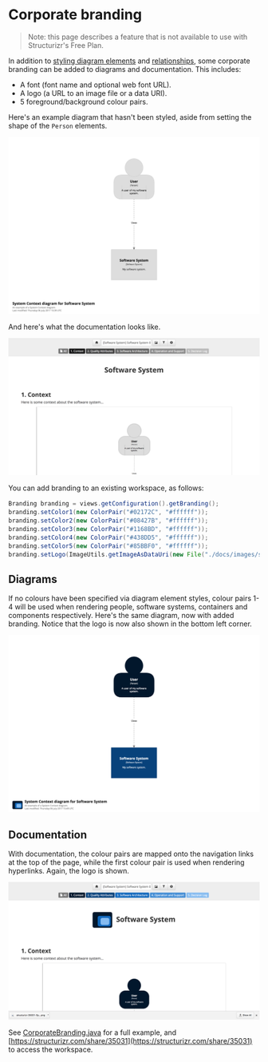 # Corporate branding

> Note: this page describes a feature that is not available to use with Structurizr's Free Plan.

In addition to [styling diagram elements](styling-elements.md) and [relationships](styling-relationships.md), some corporate branding can be added to diagrams and documentation. This includes:

- A font (font name and optional web font URL).
- A logo (a URL to an image file or a data URI).
- 5 foreground/background colour pairs.

Here's an example diagram that hasn't been styled, aside from setting the shape of the ```Person``` elements.

![Unbranded diagram](images/corporate-branding-1.png)

And here's what the documentation looks like.

![Unbranded documentation](images/corporate-branding-2.png)

You can add branding to an existing workspace, as follows:

```java
Branding branding = views.getConfiguration().getBranding();
branding.setColor1(new ColorPair("#02172C", "#ffffff"));
branding.setColor2(new ColorPair("#08427B", "#ffffff"));
branding.setColor3(new ColorPair("#1168BD", "#ffffff"));
branding.setColor4(new ColorPair("#438DD5", "#ffffff"));
branding.setColor5(new ColorPair("#85BBF0", "#ffffff"));
branding.setLogo(ImageUtils.getImageAsDataUri(new File("./docs/images/structurizr-logo.png")));
```

## Diagrams

If no colours have been specified via diagram element styles, colour pairs 1-4 will be used when rendering people, software systems, containers and components respectively.  Here's the same diagram, now with added branding. Notice that the logo is now also shown in the bottom left corner.

![Branded diagram](images/corporate-branding-3.png)

## Documentation

With documentation, the colour pairs are mapped onto the navigation links at the top of the page, while the first colour pair is used when rendering hyperlinks. Again, the logo is shown.

![Branded documentation](images/corporate-branding-4.png)

See [CorporateBranding.java](https://github.com/structurizr/java/blob/master/structurizr-examples/src/com/structurizr/example/CorporateBranding.java) for a full example, and [https://structurizr.com/share/35031](https://structurizr.com/share/35031) to access the workspace.
